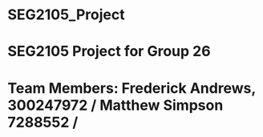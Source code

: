 # SEG2105_Project
# SEG2105 Project for Group 26
# Team Members: Frederick Andrews, 300247972 / Matthew Simpson 7288552 /